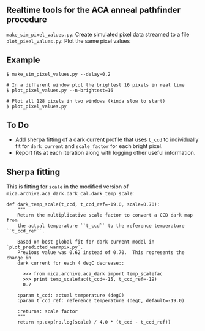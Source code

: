 ## Realtime tools for the ACA anneal pathfinder procedure

`make_sim_pixel_values.py`: Create simulated pixel data streamed to a file
`plot_pixel_values.py`: Plot the same pixel values

Example
-------

```
$ make_sim_pixel_values.py --delay=0.2

# In a different window plot the brightest 16 pixels in real time
$ plot_pixel_values.py --n-brightest=16

# Plot all 128 pixels in two windows (kinda slow to start)
$ plot_pixel_values.py
```

To Do
-----

- Add sherpa fitting of a dark current profile that uses `t_ccd`
  to individually fit for `dark_current` and `scale_factor` for
  each bright pixel.
- Report fits at each iteration along with logging other useful
  information.

Sherpa fitting
---------------

This is fitting for `scale` in the modified version of
`mica.archive.aca_dark.dark_cal.dark_temp_scale`:

```
def dark_temp_scale(t_ccd, t_ccd_ref=-19.0, scale=0.70):
    """
    Return the multiplicative scale factor to convert a CCD dark map from
    the actual temperature ``t_ccd`` to the reference temperature ``t_ccd_ref``.

    Based on best global fit for dark current model in `plot_predicted_warmpix.py`.
    Previous value was 0.62 instead of 0.70.  This represents the change in
    dark current for each 4 degC decrease::

      >>> from mica.archive.aca_dark import temp_scalefac
      >>> print temp_scalefac(t_ccd=-15, t_ccd_ref=-19)
      0.7

    :param t_ccd: actual temperature (degC)
    :param t_ccd_ref: reference temperature (degC, default=-19.0)

    :returns: scale factor
    """
    return np.exp(np.log(scale) / 4.0 * (t_ccd - t_ccd_ref))
```
